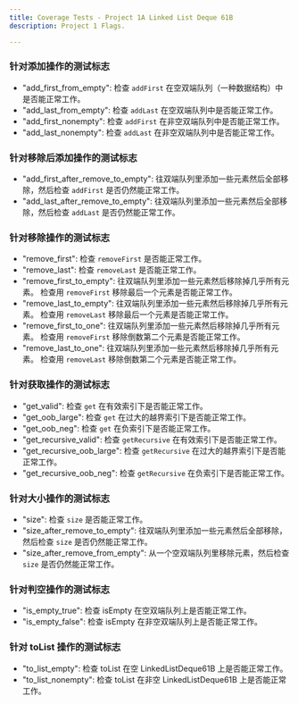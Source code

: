```yaml
---
title: Coverage Tests - Project 1A Linked List Deque 61B
description: Project 1 Flags.

---
```


### 针对添加操作的测试标志

- "add_first_from_empty": 检查 `addFirst` 在空双端队列（一种数据结构）中是否能正常工作。
- "add_last_from_empty": 检查 `addLast` 在空双端队列中是否能正常工作。
- "add_first_nonempty": 检查 `addFirst` 在非空双端队列中是否能正常工作。
- "add_last_nonempty": 检查 `addLast` 在非空双端队列中是否能正常工作。

### 针对移除后添加操作的测试标志

- "add_first_after_remove_to_empty": 往双端队列里添加一些元素然后全部移除，然后检查 `addFirst` 是否仍然能正常工作。
- "add_last_after_remove_to_empty": 往双端队列里添加一些元素然后全部移除，然后检查 `addLast` 是否仍然能正常工作。

### 针对移除操作的测试标志

- "remove_first": 检查 `removeFirst` 是否能正常工作。
- "remove_last": 检查 `removeLast` 是否能正常工作。
- "remove_first_to_empty": 往双端队列里添加一些元素然后移除掉几乎所有元素。 检查用 `removeFirst` 移除最后一个元素是否能正常工作。
- "remove_last_to_empty": 往双端队列里添加一些元素然后移除掉几乎所有元素。 检查用 `removeLast` 移除最后一个元素是否能正常工作。
- "remove_first_to_one": 往双端队列里添加一些元素然后移除掉几乎所有元素。 检查用 `removeFirst` 移除倒数第二个元素是否能正常工作。
- "remove_last_to_one": 往双端队列里添加一些元素然后移除掉几乎所有元素。 检查用 `removeLast` 移除倒数第二个元素是否能正常工作。

### 针对获取操作的测试标志

- "get_valid": 检查 `get` 在有效索引下是否能正常工作。
- "get_oob_large": 检查 `get` 在过大的越界索引下是否能正常工作。
- "get_oob_neg": 检查 `get` 在负索引下是否能正常工作。
- "get_recursive_valid": 检查 `getRecursive` 在有效索引下是否能正常工作。
- "get_recursive_oob_large": 检查 `getRecursive` 在过大的越界索引下是否能正常工作。
- "get_recursive_oob_neg": 检查 `getRecursive` 在负索引下是否能正常工作。

### 针对大小操作的测试标志

- "size": 检查 `size` 是否能正常工作。
- "size_after_remove_to_empty": 往双端队列里添加一些元素然后全部移除，然后检查 `size` 是否仍然能正常工作。
- "size_after_remove_from_empty": 从一个空双端队列里移除元素，然后检查 `size` 是否仍然能正常工作。

### 针对判空操作的测试标志

- "is_empty_true": 检查 isEmpty 在空双端队列上是否能正常工作。
- "is_empty_false": 检查 isEmpty 在非空双端队列上是否能正常工作。

### 针对 toList 操作的测试标志

- "to_list_empty": 检查 toList 在空 LinkedListDeque61B 上是否能正常工作。
- "to_list_nonempty": 检查 toList 在非空 LinkedListDeque61B 上是否能正常工作。
